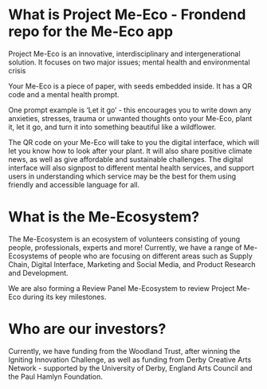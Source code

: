 # What is Project Me-Eco - Frondend repo for the Me-Eco app

Project Me-Eco is an innovative, interdisciplinary and intergenerational solution. It focuses on two major issues; mental health and environmental crisis

Your Me-Eco is a piece of paper, with seeds embedded inside. It has a QR code and a mental health prompt.

One prompt example is ‘Let it go’ - this encourages you to write down any anxieties, stresses, trauma or unwanted thoughts onto your Me-Eco, plant it, let it go, and turn it into something beautiful like a wildflower.

The QR code on your Me-Eco will take to you the digital interface, which will let you know how to look after your plant. It will also share positive climate news, as well as give affordable and sustainable challenges. The digital interface will also signpost to different mental health services, and support users in understanding which service may be the best for them using friendly and accessible language for all.

# What is the Me-Ecosystem?

The Me-Ecosystem is an ecosystem of volunteers consisting of young people, professionals, experts and more! Currently, we have a range of Me-Ecosystems of people who are focusing on different areas such as Supply Chain, Digital Interface, Marketing and Social Media, and Product Research and Development.

We are also forming a Review Panel Me-Ecosystem to review Project Me-Eco during its key milestones.

# Who are our investors?

Currently, we have funding from the Woodland Trust, after winning the Igniting Innovation Challenge, as well as funding from Derby Creative Arts Network - supported by the University of Derby, England Arts Council and the Paul Hamlyn Foundation.
